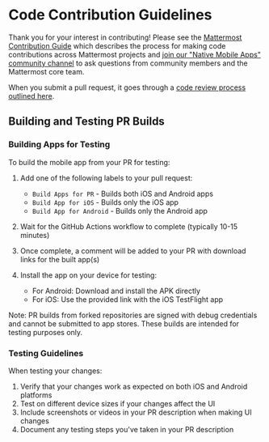 # Code Contribution Guidelines

Thank you for your interest in contributing! Please see the [Mattermost Contribution Guide](https://developers.mattermost.com/contribute/getting-started/) which describes the process for making code contributions across Mattermost projects and [join our "Native Mobile Apps" community channel](https://pre-release.mattermost.com/core/channels/native-mobile-apps) to ask questions from community members and the Mattermost core team.

When you submit a pull request, it goes through a [code review process outlined here](https://developers.mattermost.com/contribute/getting-started/code-review/).

## Building and Testing PR Builds

### Building Apps for Testing

To build the mobile app from your PR for testing:

1. Add one of the following labels to your pull request:
   - `Build Apps for PR` - Builds both iOS and Android apps
   - `Build App for iOS` - Builds only the iOS app
   - `Build App for Android` - Builds only the Android app

2. Wait for the GitHub Actions workflow to complete (typically 10-15 minutes)

3. Once complete, a comment will be added to your PR with download links for the built app(s)

4. Install the app on your device for testing:
   - For Android: Download and install the APK directly
   - For iOS: Use the provided link with the iOS TestFlight app

Note: PR builds from forked repositories are signed with debug credentials and cannot be submitted to app stores. These builds are intended for testing purposes only.

### Testing Guidelines

When testing your changes:

1. Verify that your changes work as expected on both iOS and Android platforms
2. Test on different device sizes if your changes affect the UI
3. Include screenshots or videos in your PR description when making UI changes
4. Document any testing steps you've taken in your PR description
